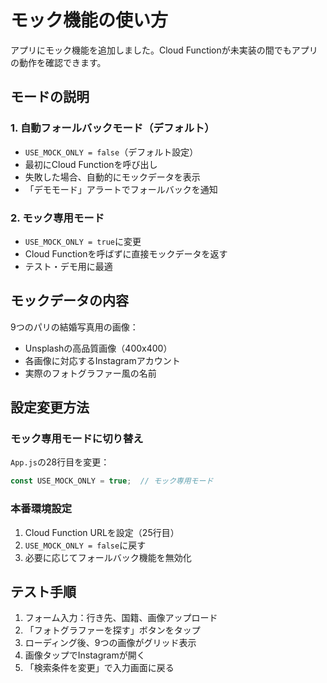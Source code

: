 # モック機能の使い方

アプリにモック機能を追加しました。Cloud Functionが未実装の間でもアプリの動作を確認できます。

## モードの説明

### 1. 自動フォールバックモード（デフォルト）
- `USE_MOCK_ONLY = false`（デフォルト設定）
- 最初にCloud Functionを呼び出し
- 失敗した場合、自動的にモックデータを表示
- 「デモモード」アラートでフォールバックを通知

### 2. モック専用モード
- `USE_MOCK_ONLY = true`に変更
- Cloud Functionを呼ばずに直接モックデータを返す
- テスト・デモ用に最適

## モックデータの内容

9つのパリの結婚写真用の画像：
- Unsplashの高品質画像（400x400）
- 各画像に対応するInstagramアカウント
- 実際のフォトグラファー風の名前

## 設定変更方法

### モック専用モードに切り替え
`App.js`の28行目を変更：
```javascript
const USE_MOCK_ONLY = true;  // モック専用モード
```

### 本番環境設定
1. Cloud Function URLを設定（25行目）
2. `USE_MOCK_ONLY = false`に戻す
3. 必要に応じてフォールバック機能を無効化

## テスト手順

1. フォーム入力：行き先、国籍、画像アップロード
2. 「フォトグラファーを探す」ボタンをタップ
3. ローディング後、9つの画像がグリッド表示
4. 画像タップでInstagramが開く
5. 「検索条件を変更」で入力画面に戻る